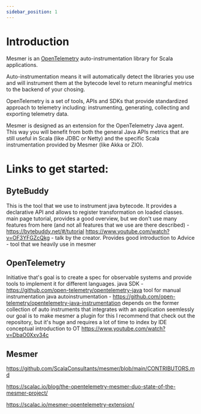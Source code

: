 ```yaml
---
sidebar_position: 1
---
```


# Introduction

Mesmer is an [OpenTelemetry](https://opentelemetry.io/) auto-instrumentation library for Scala applications.

Auto-instrumentation means it will automatically detect the libraries you use and will instrument them at the bytecode level to return meaningful metrics to the backend of your chosing.

OpenTelemetry is a set of tools, APIs and SDKs that provide standardized approach to telemetry including: instrumenting, generating, collecting and exporting telemetry data.

Mesmer is designed as an extension for the OpenTelemetry Java agent. This way you will benefit from both the general Java APIs metrics that are still useful in Scala (like JDBC or Netty) and the specific Scala instrumentation provided by Mesmer (like Akka or ZIO).

# Links to get started:

## ByteBuddy
This is the tool that we use to instrument java bytecode. It provides a declarative API and allows to register transformation on loaded classes.
main page tutorial, provides a good overview, but we don't use many features from here (and not all features that we use are there described) - https://bytebuddy.net/#/tutorial
https://www.youtube.com/watch?v=OF3YFGZcQkg - talk by the creator. Provides good introduction to Advice - tool that we heavily use in mesmer


## OpenTelemetry
Initiative that's goal is to create a spec for observable systems and provide tools to implement it for different languages.
java SDK - https://github.com/open-telemetry/opentelemetry-java
tool for manual instrumentation
java autoinstrumentation -  https://github.com/open-telemetry/opentelemetry-java-instrumentation
depends on the former
collection of auto instruments that integrates with an application seemlessly
our goal is to make mesmer a plugin for this
I recommend that check out the repository, but it's huge and requires a lot of time to index by IDE
conceptual introduction to OT https://www.youtube.com/watch?v=DbaO0Xxv34c


## Mesmer
https://github.com/ScalaConsultants/mesmer/blob/main/CONTRIBUTORS.md

https://scalac.io/blog/the-opentelemetry-mesmer-duo-state-of-the-mesmer-project/

https://scalac.io/mesmer-opentelemetry-extension/
